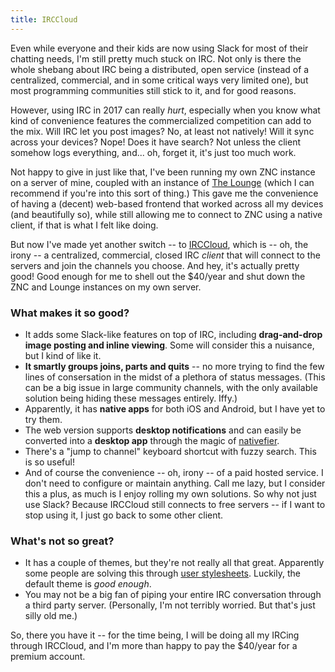 ```yaml
---
title: IRCCloud
---
```


Even while everyone and their kids are now using Slack for most of their chatting needs, I'm still pretty much stuck on IRC. Not only is there the whole shebang about IRC being a distributed, open service (instead of a centralized, commercial, and in some critical ways very limited one), but most programming communities still stick to it, and for good reasons.

However, using IRC in 2017 can really _hurt_, especially when you know what kind of convenience features the commercialized competition can add to the mix. Will IRC let you post images? No, at least not natively! Will it sync across your devices? Nope! Does it have search? Not unless the client somehow logs everything, and... oh, forget it, it's just too much work.

Not happy to give in just like that, I've been running my own ZNC instance on a server of mine, coupled with an instance of [The Lounge](https://github.com/thelounge/lounge) (which I can recommend if you're into this sort of thing.) This gave me the convenience of having a (decent) web-based frontend that worked across all my devices (and beautifully so), while still allowing me to connect to ZNC using a native client, if that is what I felt like doing.

But now I've made yet another switch -- to [IRCCloud](https://irccloud.com), which is -- oh, the irony -- a centralized, commercial, closed IRC _client_ that will connect to the servers and join the channels you choose. And hey, it's actually pretty good! Good enough for me to shell out the $40/year and shut down the ZNC and Lounge instances on my own server.

### What makes it so good?

- It adds some Slack-like features on top of IRC, including **drag-and-drop image posting and inline viewing**. Some will consider this a nuisance, but I kind of like it.
- **It smartly groups joins, parts and quits** -- no more trying to find the few lines of consersation in the midst of a plethora of status messages. (This can be a big issue in large community channels, with the only available solution being hiding these messages entirely. Iffy.)
- Apparently, it has **native apps** for both iOS and Android, but I have yet to try them.
- The web version supports **desktop notifications** and can easily be converted into a **desktop app** through the magic of [nativefier](https://github.com/jiahaog/nativefier).
- There's a "jump to channel" keyboard shortcut with fuzzy search. This is so useful!
- And of course the convenience -- oh, irony -- of a paid hosted service. I don't need to configure or maintain anything. Call me lazy, but I consider this a plus, as much is I enjoy rolling my own solutions. So why not just use Slack? Because IRCCloud still connects to free servers -- if I want to stop using it, I just go back to some other client.

### What's not so great?

- It has a couple of themes, but they're not really all that great. Apparently some people are solving this through [user stylesheets](https://userstyles.org/styles/browse/irccloud). Luckily, the default theme is _good enough_.
- You may not be a big fan of piping your entire IRC conversation through a third party server. (Personally, I'm not terribly worried. But that's just silly old me.)

So, there you have it -- for the time being, I will be doing all my IRCing through IRCCloud, and I'm more than happy to pay the $40/year for a premium account.
